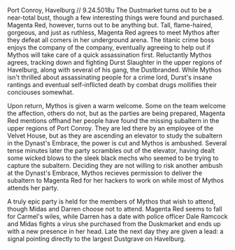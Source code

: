 Port Conroy, Havelburg // 9.24.5018u The Dustmarket turns out to be a near-total bust, though a few interesting things were found and purchased. Magenta Red, however, turns out to be anything but. Tall, flame-haired, gorgeous, and just as ruthless, Magenta Red agrees to meet Mythos after they defeat all comers in her underground arena. The titanic crime boss enjoys the company of the company, eventually agreeing to help out if Mythos will take care of a quick assassination first. Reluctantly Mythos agrees, tracking down and fighting Durst Slaughter in the upper regions of Havelburg, along with several of his gang, the Dustbranded. While Mythos isn't thrilled about assassinating people for a crime lord, Durst's insane rantings and eventual self-inflicted death by combat drugs mollifies their conciouses somewhat.  

Upon return, Mythos is given a warm welcome. Some on the team welcome the affection, others do not, but as the parties are being prepared, Magenta Red mentions offhand her people have found the missing subaltern in the upper regions of Port Conroy. They are led there by an employee of the Velvet House, but as they are ascending an elevator to study the subaltern in the Dynast's Embrace, the power is cut and Mythos is ambushed. Several tense minutes later the party scrambles out of the elevator, having dealt some wicked blows to the sleek black mechs who seemed to be trying to capture the subaltern. Deciding they are not willing to risk another ambush at the Dynast's Embrace, Mythos recieves permission to deliver the subaltern to Magenta Red for her hackers to work on while most of Mythos attends her party.  

A truly epic party is held for the members of Mythos that wish to attend, though Midas and Darren choose not to attend. Magenta Red seems to fall for Carmel's wiles, while Darren has a date with police officer Dale Ramcock and Midas fights a virus she purchased from the Duskmarket and ends up with a new presence in her head. Late the next day they are given a lead: a signal pointing directly to the largest Dustgrave on Havelburg.